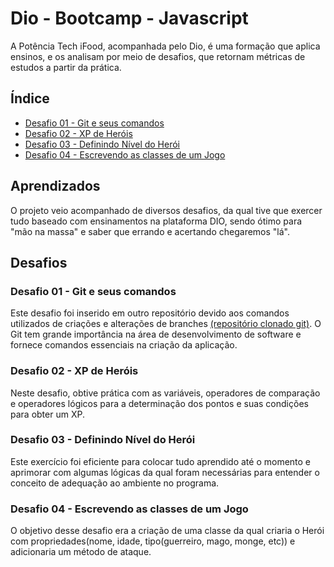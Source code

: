 
# Dio - Bootcamp - Javascript

A Potência Tech iFood, acompanhada pelo Dio, é uma formação que aplica ensinos, e os analisam por meio de desafios, que retornam métricas de estudos a partir da prática. 


## Índice

 - [Desafio 01 - Git e seus comandos](#desafio-01---git-e-seus-comandos)
 - [Desafio 02 - XP de Heróis](#desafio-02---xp-de-heróis)
 - [Desafio 03 - Definindo Nível do Herói](#desafio-03)
 - [Desafio 04 - Escrevendo as classes de um Jogo](#desafio-04---escrevendo-as-classes-de-um-jogo)


## Aprendizados

O projeto veio acompanhado de diversos desafios, da qual tive que exercer tudo baseado com ensinamentos na plataforma DIO, sendo ótimo para "mão na massa" e saber que errando e acertando chegaremos "lá".



## Desafios

### Desafio 01 - Git e seus comandos

Este desafio foi inserido em outro repositório devido aos comandos utilizados de criações e alterações de branches [(repositório clonado git)](https://github.com/Musta-eideh/dio-lab-open-source). O Git tem grande importância na área de desenvolvimento de software e  fornece comandos essenciais na criação da aplicação.

### Desafio 02 - XP de Heróis

Neste desafio, obtive prática com as variáveis, operadores de comparação e  operadores lógicos para a determinação dos pontos e suas condições para obter um XP.

### Desafio 03 - Definindo Nível do Herói

Este exercício foi eficiente para colocar tudo aprendido até o momento e aprimorar com algumas lógicas da qual foram necessárias para entender o conceito de adequação ao ambiente no programa.

### Desafio 04 - Escrevendo as classes de um Jogo

O objetivo desse desafio era a criação de uma classe da qual criaria o Herói com propriedades(nome, idade, tipo(guerreiro, mago, monge, etc)) e adicionaria um método de ataque.